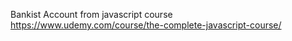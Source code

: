 Bankist Account from javascript course
https://www.udemy.com/course/the-complete-javascript-course/
